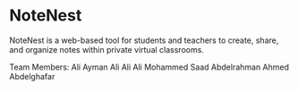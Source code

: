 # NoteNest
NoteNest is a web-based tool for students and teachers to create, share, and organize notes within private virtual classrooms.

Team Members:
Ali Ayman Ali Ali
Ali Mohammed Saad
Abdelrahman Ahmed Abdelghafar

